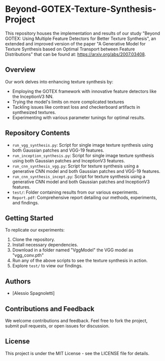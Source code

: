 # Beyond-GOTEX-Texture-Synthesis-Project

This repository houses the implementation and results of our study "Beyond GOTEX: Using Multiple Feature Detectors for Better Texture Synthesis", an extended and improved version of the paper "A Generative Model for Texture Synthesis based on Optimal Transport between Feature Distributions" that can be found at: https://arxiv.org/abs/2007.03408.

## Overview
Our work delves into enhancing texture synthesis by:
- Employing the GOTEX framework with innovative feature detectors like the InceptionV3 NN.
- Trying the model's limits on more complicated textures
- Tackling issues like contrast loss and checkerboard artifacts in synthesized textures.
- Experimenting with various parameter tunings for optimal results.

## Repository Contents
- `run_vgg_synthesis.py`: Script for single image texture synthesis using both Gaussian patches and VGG-19 features.
- `run_inception_synthesis.py`: Script for single image texture synthesis using both Gaussian patches and InceptionV3 features.
- `run_cnn_synthesis_vgg.py`: Script for texture synthesis using a generative CNN model and both Gaussian patches and VGG-19 features.
- `run_cnn_synthesis_incept.py`: Script for texture synthesis using a generative CNN model and both Gaussian patches and InceptionV3 features.
- `test/`: Folder containing results from our various experiments.
- `Report.pdf`: Comprehensive report detailing our methods, experiments, and findings.

## Getting Started
To replicate our experiments:
1. Clone the repository.
2. Install necessary dependencies.
3. Download in a folder named "VggModel" the VGG model as "vgg_conv.pth"
4. Run any of the above scripts to see the texture synthesis in action.
5. Explore `test/` to view our findings.

## Authors
- [Alessio Spagnoletti]

## Contributions and Feedback
We welcome contributions and feedback. Feel free to fork the project, submit pull requests, or open issues for discussion.

## License
This project is under the MIT License - see the LICENSE file for details.
